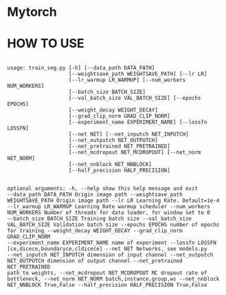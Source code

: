 # Mytorch
# HOW TO USE
<code>
usage: train_seg.py [-h] [--data_path DATA_PATH]
                    [--weightsave_path WEIGHTSAVE_PATH] [--lr LR]
                    [--lr_warmup LR_WARMUP] [--num_workers NUM_WORKERS]
                    [--batch_size BATCH_SIZE]
                    [--val_batch_size VAL_BATCH_SIZE] [--epochs EPOCHS]
                    [--weight_decay WEIGHT_DECAY]
                    [--grad_clip_norm GRAD_CLIP_NORM]
                    [--experiment_name EXPERIMENT_NAME] [--lossfn LOSSFN]
                    [--net NET] [--net_inputch NET_INPUTCH]
                    [--net_outputch NET_OUTPUTCH]
                    [--net_pretrained NET_PRETRAINED]
                    [--net_mcdropout NET_MCDROPOUT] [--net_norm NET_NORM]
                    [--net_nnblock NET_NNBLOCK]
                    [--half_precision HALF_PRECISION]

optional arguments:
  -h, --help            show this help message and exit
  --data_path DATA_PATH
                        Origin image path
  --weightsave_path WEIGHTSAVE_PATH
                        Origin image path
  --lr LR               Learning Rate. Default=1e-4
  --lr_warmup LR_WARMUP
                        Learning Rate warmup scheduler
  --num_workers NUM_WORKERS
                        Number of threads for data loader, for window set to 0
  --batch_size BATCH_SIZE
                        Training batch size
  --val_batch_size VAL_BATCH_SIZE
                        Validation batch size
  --epochs EPOCHS       number of epochs for training
  --weight_decay WEIGHT_DECAY
  --grad_clip_norm GRAD_CLIP_NORM
  --experiment_name EXPERIMENT_NAME
                        name of experiment
  --lossfn LOSSFN       [ce,dicece,boundaryce,cldicece]
  --net NET             Networks, see models.py
  --net_inputch NET_INPUTCH
                        dimension of input channel
  --net_outputch NET_OUTPUTCH
                        dimension of output channel
  --net_pretrained NET_PRETRAINED
                        path to weights,
  --net_mcdropout NET_MCDROPOUT
                        MC dropout rate of bottleneck,
  --net_norm NET_NORM   batch,instance,group,ws
  --net_nnblock NET_NNBLOCK
                        True,False
  --half_precision HALF_PRECISION
                        True,False
</code>
